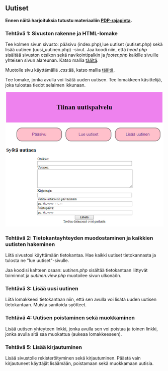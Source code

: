 ## Uutiset

**Ennen näitä harjoituksia tutustu materiaaliin [PDP-rajapinta](./pdo-rajapinta.html).**

### Tehtävä 1: Sivuston rakenne ja HTML-lomake

Tee kolmen sivun sivusto: pääsivu (index.php),lue uutiset (uutiset.php) sekä lisää uutinen (uusi_uutinen.php) -sivut. Jaa koodi niin, että *head.php* sisältää sivuston otsikon sekä navikointipalkin ja *footer.php* kaikille sivuille yhteisen sivun alareunan. Katso mallia [täältä](./php-jatko.html).

Muotoile sivu käyttämällä *.css*:ää, katso mallia [täältä](../html-css/css-demo1.html).

Tee lomake, jonka avulla voi lisätä uuden uutisen. Tee lomakkeen käsittelijä, joka tulostaa tiedot selaimen ikkunaan.

![uutiset sivusto](./img/uutiset_kuva.PNG)

### Tehtävä 2: Tietokantayhteyden muodostaminen ja kaikkien uutisten hakeminen

Liitä sivustosi käyttämään tietokantaa. Hae kaikki uutiset tietokannasta ja tulosta ne "lue uutiset"-sivulle.

Jaa koodisi kahteen osaan: *uutinen.php* sisältää tietokantaan liittyvät toiminnot ja *uutinen.view.php* muotoilee sivun ulkonäön.

### Tehtävä 3: Lisää uusi uutinen

Liitä lomakkeesi tietokantaan niin, että sen avulla voi lisätä uuden uutisen tietokantaan. Muista sanitoida syötteet.

### Tehtävä 4: Uutisen poistaminen sekä muokkaminen

Lisää uutisen yhteyteen linkki, jonka avulla sen voi poistaa ja toinen linkki, jonka avulla sitä saa muokattua (aukeaa lomakkeeseen).

### Tehtävä 5: Lisää kirjautuminen

Lisää sivustolle rekisteröityminen sekä kirjautuminen. Päästä vain kirjautuneet käyttäjät lisäämään, poistamaan sekä muokkamaan uutisia.